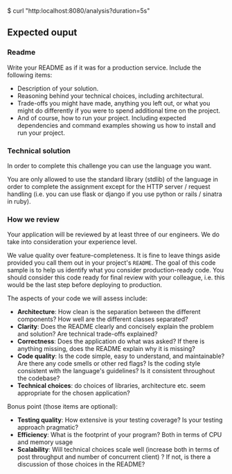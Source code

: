 $ curl "http:localhost:8080/analysis?duration=5s"
## Expected ouput

### Readme

Write your README as if it was for a production service. Include the following items:

* Description of your solution.
* Reasoning behind your technical choices, including architectural.
* Trade-offs you might have made, anything you left out, or what you might do differently if you were to spend additional time on the project.
* And of course, how to run your project. Including expected dependencies and command examples showing us how to install and run your project.

### Technical solution

In order to complete this challenge you can use the language you want.

You are only allowed to use the standard library (stdlib) of the
language in order to complete the assignment except for the HTTP server
/ request handling (i.e. you can use flask or django if you use python or rails / sinatra in ruby).

### How we review

Your application will be reviewed by at least three of our engineers. We do take into consideration your experience level.

We value quality over feature-completeness. It is fine to leave things aside provided you call them out in your project's `README`. The goal of this code sample is to help us identify what you consider production-ready code. You should consider this code ready for final review with your colleague, i.e. this would be the last step before deploying to production.

The aspects of your code we will assess include:

* **Architecture**: How clean is the separation between the different components? How well are the different classes separated?
* **Clarity**: Does the README clearly and concisely explain the problem and solution? Are technical trade-offs explained?
* **Correctness**: Does the application do what was asked? If there is anything missing, does the README explain why it is missing?
* **Code quality**: Is the code simple, easy to understand, and maintainable? Are there any code smells or other red flags? Is the coding style consistent with the language's guidelines? Is it consistent throughout the codebase?
* **Technical choices**: do choices of libraries, architecture etc. seem appropriate for the chosen application?

Bonus point (those items are optional):

* **Testing quality**: How extensive is your testing coverage? Is your testing approach pragmatic?
* **Efficiency**: What is the footprint of your program? Both in terms of CPU and memory usage
* **Scalability**: Will technical choices scale well (increase both in terms of post throughput and number of concurrent client) ? If not, is there a discussion of those choices in the README?